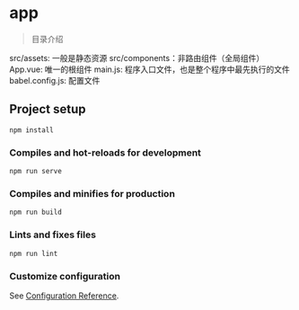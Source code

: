 # app

> 目录介绍

src/assets: 一般是静态资源
src/components：非路由组件（全局组件）
App.vue: 唯一的根组件
main.js: 程序入口文件，也是整个程序中最先执行的文件
babel.config.js: 配置文件

## Project setup
```
npm install
```

### Compiles and hot-reloads for development
```
npm run serve
```

### Compiles and minifies for production
```
npm run build
```

### Lints and fixes files
```
npm run lint
```

### Customize configuration
See [Configuration Reference](https://cli.vuejs.org/config/).

